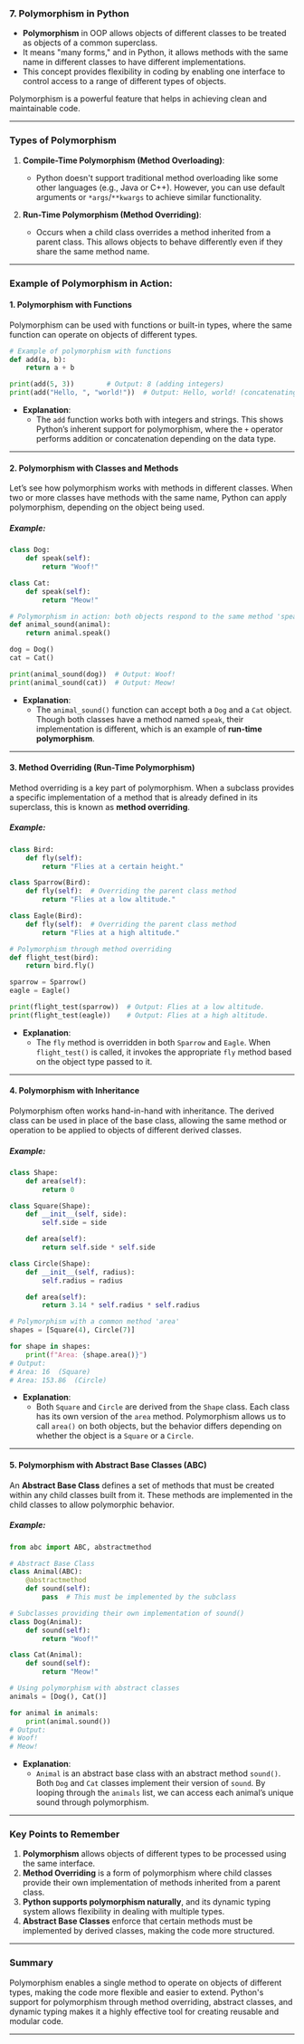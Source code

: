 ### **7. Polymorphism in Python**

- **Polymorphism** in OOP allows objects of different classes to be treated as objects of a common superclass. 
- It means "many forms," and in Python, it allows methods with the same name in different classes to have different implementations. 
- This concept provides flexibility in coding by enabling one interface to control access to a range of different types of objects.

Polymorphism is a powerful feature that helps in achieving clean and maintainable code.

---

### **Types of Polymorphism**

1. **Compile-Time Polymorphism (Method Overloading)**:
   - Python doesn't support traditional method overloading like some other languages (e.g., Java or C++). However, you can use default arguments or `*args`/`**kwargs` to achieve similar functionality.
   
2. **Run-Time Polymorphism (Method Overriding)**:
   - Occurs when a child class overrides a method inherited from a parent class. This allows objects to behave differently even if they share the same method name.

---

### **Example of Polymorphism in Action:**

#### **1. Polymorphism with Functions**

Polymorphism can be used with functions or built-in types, where the same function can operate on objects of different types.

```python
# Example of polymorphism with functions
def add(a, b):
    return a + b

print(add(5, 3))        # Output: 8 (adding integers)
print(add("Hello, ", "world!"))  # Output: Hello, world! (concatenating strings)
```

- **Explanation**:
  - The `add` function works both with integers and strings. This shows Python’s inherent support for polymorphism, where the `+` operator performs addition or concatenation depending on the data type.

---

#### **2. Polymorphism with Classes and Methods**

Let’s see how polymorphism works with methods in different classes. When two or more classes have methods with the same name, Python can apply polymorphism, depending on the object being used.

##### **Example:**
```python
class Dog:
    def speak(self):
        return "Woof!"

class Cat:
    def speak(self):
        return "Meow!"

# Polymorphism in action: both objects respond to the same method 'speak'
def animal_sound(animal):
    return animal.speak()

dog = Dog()
cat = Cat()

print(animal_sound(dog))  # Output: Woof!
print(animal_sound(cat))  # Output: Meow!
```

- **Explanation**:
  - The `animal_sound()` function can accept both a `Dog` and a `Cat` object. Though both classes have a method named `speak`, their implementation is different, which is an example of **run-time polymorphism**.

---

#### **3. Method Overriding (Run-Time Polymorphism)**

Method overriding is a key part of polymorphism. When a subclass provides a specific implementation of a method that is already defined in its superclass, this is known as **method overriding**. 

##### **Example:**
```python
class Bird:
    def fly(self):
        return "Flies at a certain height."

class Sparrow(Bird):
    def fly(self):  # Overriding the parent class method
        return "Flies at a low altitude."

class Eagle(Bird):
    def fly(self):  # Overriding the parent class method
        return "Flies at a high altitude."

# Polymorphism through method overriding
def flight_test(bird):
    return bird.fly()

sparrow = Sparrow()
eagle = Eagle()

print(flight_test(sparrow))  # Output: Flies at a low altitude.
print(flight_test(eagle))    # Output: Flies at a high altitude.
```

- **Explanation**:
  - The `fly` method is overridden in both `Sparrow` and `Eagle`. When `flight_test()` is called, it invokes the appropriate `fly` method based on the object type passed to it.

---

#### **4. Polymorphism with Inheritance**

Polymorphism often works hand-in-hand with inheritance. The derived class can be used in place of the base class, allowing the same method or operation to be applied to objects of different derived classes.

##### **Example:**
```python
class Shape:
    def area(self):
        return 0

class Square(Shape):
    def __init__(self, side):
        self.side = side

    def area(self):
        return self.side * self.side

class Circle(Shape):
    def __init__(self, radius):
        self.radius = radius

    def area(self):
        return 3.14 * self.radius * self.radius

# Polymorphism with a common method 'area'
shapes = [Square(4), Circle(7)]

for shape in shapes:
    print(f"Area: {shape.area()}")
# Output:
# Area: 16  (Square)
# Area: 153.86  (Circle)
```

- **Explanation**:
  - Both `Square` and `Circle` are derived from the `Shape` class. Each class has its own version of the `area` method. Polymorphism allows us to call `area()` on both objects, but the behavior differs depending on whether the object is a `Square` or a `Circle`.

---

#### **5. Polymorphism with Abstract Base Classes (ABC)**

An **Abstract Base Class** defines a set of methods that must be created within any child classes built from it. These methods are implemented in the child classes to allow polymorphic behavior.

##### **Example:**
```python
from abc import ABC, abstractmethod

# Abstract Base Class
class Animal(ABC):
    @abstractmethod
    def sound(self):
        pass  # This must be implemented by the subclass

# Subclasses providing their own implementation of sound()
class Dog(Animal):
    def sound(self):
        return "Woof!"

class Cat(Animal):
    def sound(self):
        return "Meow!"

# Using polymorphism with abstract classes
animals = [Dog(), Cat()]

for animal in animals:
    print(animal.sound())
# Output:
# Woof!
# Meow!
```

- **Explanation**:
  - `Animal` is an abstract base class with an abstract method `sound()`. Both `Dog` and `Cat` classes implement their version of `sound`. By looping through the `animals` list, we can access each animal’s unique sound through polymorphism.

---

### **Key Points to Remember**
1. **Polymorphism** allows objects of different types to be processed using the same interface.
2. **Method Overriding** is a form of polymorphism where child classes provide their own implementation of methods inherited from a parent class.
3. **Python supports polymorphism naturally**, and its dynamic typing system allows flexibility in dealing with multiple types.
4. **Abstract Base Classes** enforce that certain methods must be implemented by derived classes, making the code more structured.

---

### **Summary**
Polymorphism enables a single method to operate on objects of different types, making the code more flexible and easier to extend. Python's support for polymorphism through method overriding, abstract classes, and dynamic typing makes it a highly effective tool for creating reusable and modular code.

---
